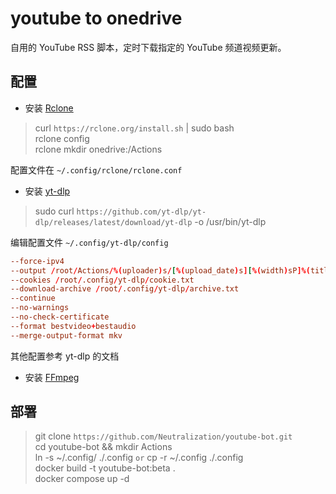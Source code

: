 # youtube to onedrive

自用的 YouTube RSS 脚本，定时下载指定的 YouTube 频道视频更新。

## 配置

- 安装 [Rclone](https://rclone.org/install/)

> curl `https://rclone.org/install.sh` | sudo bash  
> rclone config  
> rclone mkdir onedrive:/Actions

配置文件在 `~/.config/rclone/rclone.conf`

- 安装 [yt-dlp](https://github.com/yt-dlp/yt-dlp#installation)

> sudo curl `https://github.com/yt-dlp/yt-dlp/releases/latest/download/yt-dlp` -o /usr/bin/yt-dlp

编辑配置文件 `~/.config/yt-dlp/config`

```conf
--force-ipv4
--output /root/Actions/%(uploader)s/[%(upload_date)s][%(width)sP]%(title)s-%(id)s.%(ext)s
--cookies /root/.config/yt-dlp/cookie.txt
--download-archive /root/.config/yt-dlp/archive.txt
--continue
--no-warnings
--no-check-certificate
--format bestvideo+bestaudio
--merge-output-format mkv
```

其他配置参考 yt-dlp 的文档

- 安装 [FFmpeg](https://www.ffmpeg.org/)

## 部署

> git clone `https://github.com/Neutralization/youtube-bot.git`  
> cd youtube-bot && mkdir Actions  
> ln -s ~/.config/ ./.config `or` cp -r ~/.config ./.config  
> docker build -t youtube-bot:beta .  
> docker compose up -d  
